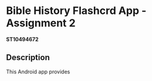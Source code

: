 # Bible History Flashcrd App - Assignment 2

**ST10494672**

## Description

This Android app provides 
